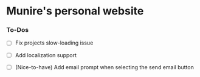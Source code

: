 # Munire's personal website

### To-Dos
- [ ] Fix projects slow-loading issue
- [ ] Add localization support
- [ ] (Nice-to-have) Add email prompt when selecting the send email button

